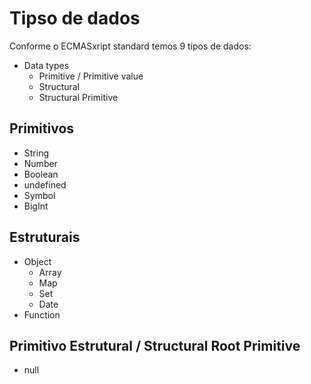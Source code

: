 # Tipso de dados 

Conforme o ECMASxript standard temos 9 tipos de dados:

* Data types
    * Primitive / Primitive value
    * Structural
    * Structural Primitive

## Primitivos

* String
* Number 
* Boolean
* undefined
* Symbol
* BigInt

## Estruturais

* Object
    * Array
    * Map 
    * Set
    * Date
* Function

## Primitivo Estrutural / Structural Root Primitive

* null